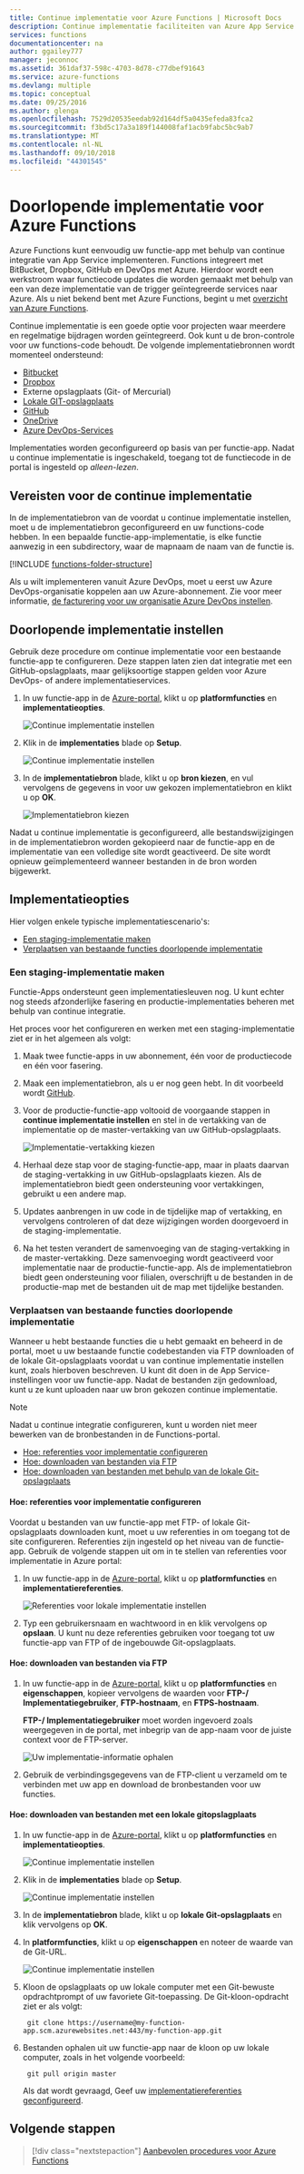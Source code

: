 ```yaml
---
title: Continue implementatie voor Azure Functions | Microsoft Docs
description: Continue implementatie faciliteiten van Azure App Service gebruiken voor het publiceren van uw Azure-functies.
services: functions
documentationcenter: na
author: ggailey777
manager: jeconnoc
ms.assetid: 361daf37-598c-4703-8d78-c77dbef91643
ms.service: azure-functions
ms.devlang: multiple
ms.topic: conceptual
ms.date: 09/25/2016
ms.author: glenga
ms.openlocfilehash: 7529d20535eedab92d164df5a0435efeda83fca2
ms.sourcegitcommit: f3bd5c17a3a189f144008faf1acb9fabc5bc9ab7
ms.translationtype: MT
ms.contentlocale: nl-NL
ms.lasthandoff: 09/10/2018
ms.locfileid: "44301545"
---
```

# <a name="continuous-deployment-for-azure-functions"></a>Doorlopende implementatie voor Azure Functions
Azure Functions kunt eenvoudig uw functie-app met behulp van continue integratie van App Service implementeren. Functions integreert met BitBucket, Dropbox, GitHub en DevOps met Azure. Hierdoor wordt een werkstroom waar functiecode updates die worden gemaakt met behulp van een van deze implementatie van de trigger geïntegreerde services naar Azure. Als u niet bekend bent met Azure Functions, begint u met [overzicht van Azure Functions](functions-overview.md).

Continue implementatie is een goede optie voor projecten waar meerdere en regelmatige bijdragen worden geïntegreerd. Ook kunt u de bron-controle voor uw functions-code behoudt. De volgende implementatiebronnen wordt momenteel ondersteund:

* [Bitbucket](https://bitbucket.org/)
* [Dropbox](https://www.dropbox.com/)
* Externe opslagplaats (Git- of Mercurial)
* [Lokale GIT-opslagplaats](../app-service/app-service-deploy-local-git.md)
* [GitHub](https://github.com)
* [OneDrive](https://onedrive.live.com/)
* [Azure DevOps-Services](https://www.visualstudio.com/team-services/)

Implementaties worden geconfigureerd op basis van per functie-app. Nadat u continue implementatie is ingeschakeld, toegang tot de functiecode in de portal is ingesteld op *alleen-lezen*.

## <a name="continuous-deployment-requirements"></a>Vereisten voor de continue implementatie

In de implementatiebron van de voordat u continue implementatie instellen, moet u de implementatiebron geconfigureerd en uw functions-code hebben. In een bepaalde functie-app-implementatie, is elke functie aanwezig in een subdirectory, waar de mapnaam de naam van de functie is.  

[!INCLUDE [functions-folder-structure](../../includes/functions-folder-structure.md)]

Als u wilt implementeren vanuit Azure DevOps, moet u eerst uw Azure DevOps-organisatie koppelen aan uw Azure-abonnement. Zie voor meer informatie, [de facturering voor uw organisatie Azure DevOps instellen](https://docs.microsoft.com/azure/devops/organizations/billing/set-up-billing-for-your-organization-vs?view=vsts#set-up-billing-via-the-azure-portal).

## <a name="set-up-continuous-deployment"></a>Doorlopende implementatie instellen
Gebruik deze procedure om continue implementatie voor een bestaande functie-app te configureren. Deze stappen laten zien dat integratie met een GitHub-opslagplaats, maar gelijksoortige stappen gelden voor Azure DevOps- of andere implementatieservices.

1. In uw functie-app in de [Azure-portal](https://portal.azure.com), klikt u op **platformfuncties** en **implementatieopties**. 
   
    ![Continue implementatie instellen](./media/functions-continuous-deployment/setup-deployment.png)
 
2. Klik in de **implementaties** blade op **Setup**.
 
    ![Continue implementatie instellen](./media/functions-continuous-deployment/setup-deployment-1.png)
   
2. In de **implementatiebron** blade, klikt u op **bron kiezen**, en vul vervolgens de gegevens in voor uw gekozen implementatiebron en klikt u op **OK**.
   
    ![Implementatiebron kiezen](./media/functions-continuous-deployment/choose-deployment-source.png)

Nadat u continue implementatie is geconfigureerd, alle bestandswijzigingen in de implementatiebron worden gekopieerd naar de functie-app en de implementatie van een volledige site wordt geactiveerd. De site wordt opnieuw geïmplementeerd wanneer bestanden in de bron worden bijgewerkt.

## <a name="deployment-options"></a>Implementatieopties

Hier volgen enkele typische implementatiescenario's:

- [Een staging-implementatie maken](#staging)
- [Verplaatsen van bestaande functies doorlopende implementatie](#existing)

<a name="staging"></a>
### <a name="create-a-staging-deployment"></a>Een staging-implementatie maken

Functie-Apps ondersteunt geen implementatiesleuven nog. U kunt echter nog steeds afzonderlijke fasering en productie-implementaties beheren met behulp van continue integratie.

Het proces voor het configureren en werken met een staging-implementatie ziet er in het algemeen als volgt:

1. Maak twee functie-apps in uw abonnement, één voor de productiecode en één voor fasering. 

2. Maak een implementatiebron, als u er nog geen hebt. In dit voorbeeld wordt [GitHub].

3. Voor de productie-functie-app voltooid de voorgaande stappen in **continue implementatie instellen** en stel in de vertakking van de implementatie op de master-vertakking van uw GitHub-opslagplaats.
   
    ![Implementatie-vertakking kiezen](./media/functions-continuous-deployment/choose-deployment-branch.png)

4. Herhaal deze stap voor de staging-functie-app, maar in plaats daarvan de staging-vertakking in uw GitHub-opslagplaats kiezen. Als de implementatiebron biedt geen ondersteuning voor vertakkingen, gebruikt u een andere map.
    
5. Updates aanbrengen in uw code in de tijdelijke map of vertakking, en vervolgens controleren of dat deze wijzigingen worden doorgevoerd in de staging-implementatie.

6. Na het testen verandert de samenvoeging van de staging-vertakking in de master-vertakking. Deze samenvoeging wordt geactiveerd voor implementatie naar de productie-functie-app. Als de implementatiebron biedt geen ondersteuning voor filialen, overschrijft u de bestanden in de productie-map met de bestanden uit de map met tijdelijke bestanden.

<a name="existing"></a>
### <a name="move-existing-functions-to-continuous-deployment"></a>Verplaatsen van bestaande functies doorlopende implementatie
Wanneer u hebt bestaande functies die u hebt gemaakt en beheerd in de portal, moet u uw bestaande functie codebestanden via FTP downloaden of de lokale Git-opslagplaats voordat u van continue implementatie instellen kunt, zoals hierboven beschreven. U kunt dit doen in de App Service-instellingen voor uw functie-app. Nadat de bestanden zijn gedownload, kunt u ze kunt uploaden naar uw bron gekozen continue implementatie.

> [!NOTE]
> Nadat u continue integratie configureren, kunt u worden niet meer bewerken van de bronbestanden in de Functions-portal.

- [Hoe: referenties voor implementatie configureren](#credentials)
- [Hoe: downloaden van bestanden via FTP](#downftp)
- [Hoe: downloaden van bestanden met behulp van de lokale Git-opslagplaats](#downgit)

<a name="credentials"></a>
#### <a name="how-to-configure-deployment-credentials"></a>Hoe: referenties voor implementatie configureren
Voordat u bestanden van uw functie-app met FTP- of lokale Git-opslagplaats downloaden kunt, moet u uw referenties in om toegang tot de site configureren. Referenties zijn ingesteld op het niveau van de functie-app. Gebruik de volgende stappen uit om in te stellen van referenties voor implementatie in Azure portal:

1. In uw functie-app in de [Azure-portal](https://portal.azure.com), klikt u op **platformfuncties** en **implementatiereferenties**.
   
    ![Referenties voor lokale implementatie instellen](./media/functions-continuous-deployment/setup-deployment-credentials.png)

2. Typ een gebruikersnaam en wachtwoord in en klik vervolgens op **opslaan**. U kunt nu deze referenties gebruiken voor toegang tot uw functie-app van FTP of de ingebouwde Git-opslagplaats.

<a name="downftp"></a>
#### <a name="how-to-download-files-using-ftp"></a>Hoe: downloaden van bestanden via FTP

1. In uw functie-app in de [Azure-portal](https://portal.azure.com), klikt u op **platformfuncties** en **eigenschappen**, kopieer vervolgens de waarden voor **FTP-/ Implementatiegebruiker**, **FTP-hostnaam**, en **FTPS-hostnaam**.  

    **FTP-/ Implementatiegebruiker** moet worden ingevoerd zoals weergegeven in de portal, met inbegrip van de app-naam voor de juiste context voor de FTP-server.
   
    ![Uw implementatie-informatie ophalen](./media/functions-continuous-deployment/get-deployment-credentials.png)

2. Gebruik de verbindingsgegevens van de FTP-client u verzameld om te verbinden met uw app en download de bronbestanden voor uw functies.

<a name="downgit"></a>
#### <a name="how-to-download-files-using-a-local-git-repository"></a>Hoe: downloaden van bestanden met een lokale gitopslagplaats

1. In uw functie-app in de [Azure-portal](https://portal.azure.com), klikt u op **platformfuncties** en **implementatieopties**. 
   
    ![Continue implementatie instellen](./media/functions-continuous-deployment/setup-deployment.png)
 
2. Klik in de **implementaties** blade op **Setup**.
 
    ![Continue implementatie instellen](./media/functions-continuous-deployment/setup-deployment-1.png)
   
2. In de **implementatiebron** blade, klikt u op **lokale Git-opslagplaats** en klik vervolgens op **OK**.

3. In **platformfuncties**, klikt u op **eigenschappen** en noteer de waarde van de Git-URL. 
   
    ![Continue implementatie instellen](./media/functions-continuous-deployment/get-local-git-deployment-url.png)

4. Kloon de opslagplaats op uw lokale computer met een Git-bewuste opdrachtprompt of uw favoriete Git-toepassing. De Git-kloon-opdracht ziet er als volgt:
   
        git clone https://username@my-function-app.scm.azurewebsites.net:443/my-function-app.git

5. Bestanden ophalen uit uw functie-app naar de kloon op uw lokale computer, zoals in het volgende voorbeeld:
   
        git pull origin master
   
    Als dat wordt gevraagd, Geef uw [implementatiereferenties geconfigureerd](#credentials).  

[GitHub]: https://github.com/

## <a name="next-steps"></a>Volgende stappen

> [!div class="nextstepaction"]
> [Aanbevolen procedures voor Azure Functions](functions-best-practices.md)
